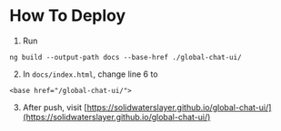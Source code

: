 # How To Deploy
1. Run
```
ng build --output-path docs --base-href ./global-chat-ui/
```

2. In `docs/index.html`, change line 6 to
```
<base href="/global-chat-ui/">
```

3. After push, visit [https://solidwaterslayer.github.io/global-chat-ui/](https://solidwaterslayer.github.io/global-chat-ui/)
